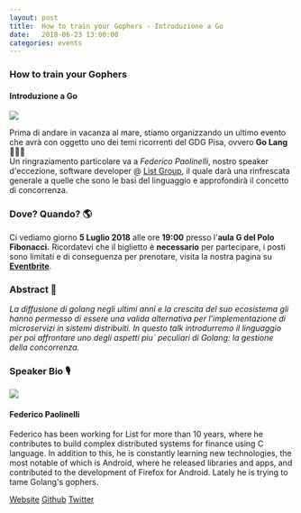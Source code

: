 ```yaml
---
layout: post
title:  How to train your Gophers - Introduzione a Go
date:   2018-06-23 13:00:00
categories: events
---
```

### How to train your Gophers  
#### Introduzione a Go
<img style="display: block; margin: 0 auto;" src="https://secure.meetupstatic.com/photos/event/e/6/2/6/highres_472198918.jpeg"/>

Prima di andare in vacanza al mare, stiamo organizzando un ultimo evento che avrà con oggetto uno dei temi ricorrenti del GDG Pisa, ovvero **Go Lang** 🎉🎉🎉  
Un ringraziamento particolare va a *Federico Paolinelli*, nostro speaker d'eccezione, software developer @ [List Group](http://www.list-group.com/uk/list-group.asp), il quale darà una rinfrescata generale a quelle che sono le basi del linguaggio e approfondirà il concetto di concorrenza.

### Dove? Quando? 🌎

Ci vediamo giorno **5 Luglio 2018** alle ore **19:00** presso l'**aula G del Polo Fibonacci.** 
Ricordatevi che il biglietto è **necessario** per partecipare, i posti sono limitati e di conseguenza per prenotare, 
visita la nostra pagina su **[Eventbrite](https://www.eventbrite.it/e/biglietti-how-to-train-your-gophers-introduzione-a-go-47253066193)**.

### Abstract 📄

*La diffusione di golang negli ultimi anni e la crescita del suo ecosistema gli hanno permesso di essere una valida alternativa per l'implementazione di microservizi in sistemi distribuiti.
In questo talk introdurremo il linguaggio per poi affrontare uno degli aspetti piu` peculiari di Golang: la gestione della concorrenza.*

### Speaker Bio 🎙

<div class="container-fluid">
    <div class="row">
        <div class="col-sm-3">
            <img src="https://i.imgur.com/akPKKKz.gif">
        </div>
        <div class="col-sm-9">
            <h4>Federico Paolinelli</h4>
            <p>Federico has been working for List for more than 10 years, where he contributes to build complex distributed systems for finance using C language. In addition to this, he is constantly learning new technologies, the most notable of which is Android, where he released libraries and apps, and contributed to the development of Firefox for Android. Lately he is trying to tame Golang's gophers.
            </p>
            <p>
                <a href="http://fedepaol.github.io/">Website</a> <a href="https://github.com/fedepaol">Github</a> <a href="https://twitter.com/fedepaol">Twitter</a>
            </p>
        </div>
    </div>
</div>
